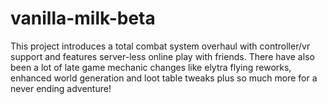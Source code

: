 # vanilla-milk-beta
This project introduces a total combat system overhaul with controller/vr support and features server-less online play with friends. There have also been a lot of late game mechanic changes like elytra flying reworks, enhanced world generation and loot table tweaks plus so much more for a never ending adventure!
